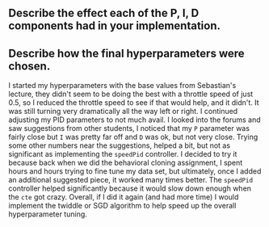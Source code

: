 ## Describe the effect each of the P, I, D components had in your implementation.


## Describe how the final hyperparameters were chosen.
I started my hyperparameters with the base values from Sebastian's lecture, they didn't seem to be doing the best with a throttle speed of just 0.5, so I reduced the throttle speed to see if that would help, and it didn't. It was still turning very dramatically all the way left or right. I continued adjusting my PID parameters to not much avail. I looked into the forums and saw suggestions from other students, I noticed that my `P` parameter was fairly close but `I` was pretty far off and `D` was ok, but not very close. Trying some other numbers near the suggestions, helped a bit, but not as significant as implementing the `speedPid` controller. I decided to try it because back when we did the behavioral cloning assignment, I spent hours and hours trying to fine tune my data set, but ultimately, once I added an additional suggested piece, it worked many times better. The `speedPid` controller helped significantly because it would slow down enough when the `cte` got crazy. Overall, if I did it again (and had more time) I would implement the twiddle or SGD algorithm to help speed up the overall hyperparameter tuning. 
